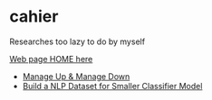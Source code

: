 # cahier
Researches too lazy to do by myself

[Web page HOME here](https://raynardj.github.io/cahier/)

* [Manage Up & Manage Down](manage-up-down.html)
* [Build a NLP Dataset for Smaller Classifier Model](nlp-dataset-build.html)
